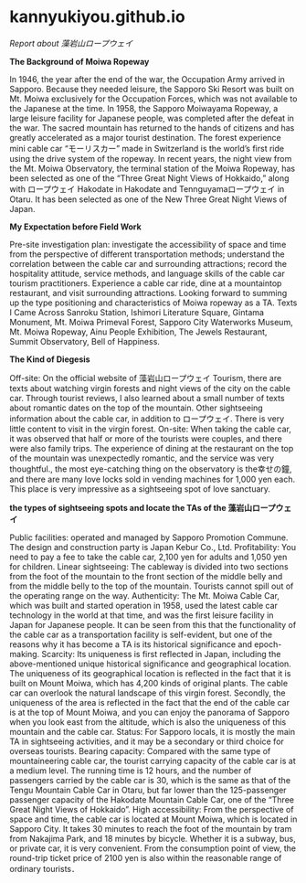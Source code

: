 # kannyukiyou.github.io
*Report about 藻岩山ロープウェイ*

**The Background of Moiwa Ropeway**

In 1946, the year after the end of the war, the Occupation Army arrived in Sapporo. Because they needed leisure, the Sapporo Ski Resort was built on Mt. Moiwa exclusively for the Occupation Forces, which was not available to the Japanese at the time. In 1958, the Sapporo Moiwayama Ropeway, a large leisure facility for Japanese people, was completed after the defeat in the war. The sacred mountain has returned to the hands of citizens and has greatly accelerated as a major tourist destination.
The forest experience mini cable car “モーリスカー” made in Switzerland is the world’s first ride using the drive system of the ropeway.
In recent years, the night view from the Mt. Moiwa Observatory, the terminal station of the Moiwa Ropeway, has been selected as one of the “Three Great Night Views of Hokkaido,” along with ロープウェイ Hakodate in Hakodate and Tennguyamaロープウェイ in Otaru. It has been selected as one of the New Three Great Night Views of Japan.

**My Expectation before Field Work**

Pre-site investigation plan: investigate the accessibility of space and time from the perspective of different transportation methods; understand the correlation between the cable car and surrounding attractions; record the hospitality attitude, service methods, and language skills of the cable car tourism practitioners. Experience a cable car ride, dine at a mountaintop restaurant, and visit surrounding attractions.
Looking forward to summing up the type positioning and characteristics of Moiwa ropeway as a TA.
Texts I Came Across
Sanroku Station, Ishimori Literature Square, Gintama Monument, Mt. Moiwa Primeval Forest, Sapporo City Waterworks Museum, Mt. Moiwa Ropeway, Ainu People Exhibition, The Jewels Restaurant, Summit Observatory, Bell of Happiness.

**The Kind of Diegesis**

Off-site: On the official website of 藻岩山ロープウェイ Tourism, there are texts about watching virgin forests and night views of the city on the cable car. Through tourist reviews, I also learned about a small number of texts about romantic dates on the top of the mountain. Other sightseeing information about the cable car, in addition to ロープウェイ. There is very little content to visit in the virgin forest.
On-site: When taking the cable car, it was observed that half or more of the tourists were couples, and there were also family trips. The experience of dining at the restaurant on the top of the mountain was unexpectedly romantic, and the service was very thoughtful., the most eye-catching thing on the observatory is the幸せの鐘, and there are many love locks sold in vending machines for 1,000 yen each.
This place is very impressive as a sightseeing spot of love sanctuary.

**the types of sightseeing spots and locate the TAs of the 藻岩山ロープウェイ**

Public facilities: operated and managed by Sapporo Promotion Commune. The design and construction party is Japan Kebur Co., Ltd.
Profitability: You need to pay a fee to take the cable car, 2,100 yen for adults and 1,050 yen for children.
Linear sightseeing: The cableway is divided into two sections from the foot of the mountain to the front section of the middle belly and from the middle belly to the top of the mountain. Tourists cannot spill out of the operating range on the way.
Authenticity: The Mt. Moiwa Cable Car, which was built and started operation in 1958, used the latest cable car technology in the world at that time, and was the first leisure facility in Japan for Japanese people. It can be seen from this that the functionality of the cable car as a transportation facility is self-evident, but one of the reasons why it has become a TA is its historical significance and epoch-making.
Scarcity: Its uniqueness is first reflected in Japan, including the above-mentioned unique historical significance and geographical location. The uniqueness of its geographical location is reflected in the fact that it is built on Mount Moiwa, which has 4,200 kinds of original plants. The cable car can overlook the natural landscape of this virgin forest. Secondly, the uniqueness of the area is reflected in the fact that the end of the cable car is at the top of Mount Moiwa, and you can enjoy the panorama of Sapporo when you look east from the altitude, which is also the uniqueness of this mountain and the cable car.
Status: For Sapporo locals, it is mostly the main TA in sightseeing activities, and it may be a secondary or third choice for overseas tourists.
Bearing capacity: Compared with the same type of mountaineering cable car, the tourist carrying capacity of the cable car is at a medium level. The running time is 12 hours, and the number of passengers carried by the cable car is 30, which is the same as that of the Tengu Mountain Cable Car in Otaru, but far lower than the 125-passenger passenger capacity of the Hakodate Mountain Cable Car, one of the “Three Great Night Views of Hokkaido”.
High accessibility: From the perspective of space and time, the cable car is located at Mount Moiwa, which is located in Sapporo City. It takes 30 minutes to reach the foot of the mountain by tram from Nakajima Park, and 18 minutes by bicycle. Whether it is a subway, bus, or private car, it is very convenient. From the consumption point of view, the round-trip ticket price of 2100 yen is also within the reasonable range of ordinary tourists．
